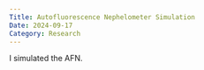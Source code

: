 ```yaml
---
Title: Autofluorescence Nephelometer Simulation
Date: 2024-09-17
Category: Research
---
```


I simulated the AFN.